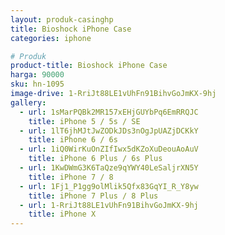 ```yaml
---
layout: produk-casinghp
title: Bioshock iPhone Case
categories: iphone

# Produk
product-title: Bioshock iPhone Case
harga: 90000
sku: hn-1095
image-drive: 1-RriJt88LE1vUhFn91BihvGoJmKX-9hj
gallery:
  - url: 1sMarPQBk2MR157xEHjGUYbPq6EmRRQJC
    title: iPhone 5 / 5s / SE
  - url: 1lT6jhMJtJwZODkJDs3nOgJpUAZjDCKkY
    title: iPhone 6 / 6s
  - url: 1iQ0WirKuOnZIfIwx5dKZoXuDeouAoAuV
    title: iPhone 6 Plus / 6s Plus
  - url: 1KwDWmG3K6TaQze9qYWY40LeSaljrXN5Y
    title: iPhone 7 / 8
  - url: 1Fj1_P1gg9olMlik5Qfx83GqYI_R_Y8yw
    title: iPhone 7 Plus / 8 Plus
  - url: 1-RriJt88LE1vUhFn91BihvGoJmKX-9hj
    title: iPhone X
---
```

